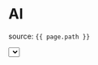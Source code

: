 # AI

source: `{{ page.path }}`

<QueryList>
  <Query Id="0" Path="Security">
    <Select Path="Security">*[System[(EventID=4688)]] and
      *[EventData[Data[@Name='NewProcessName'] = 'C:\Program Files (x86)\Nox\bin\Nox.exe']]
</Select>
  </Query>
</QueryList>
